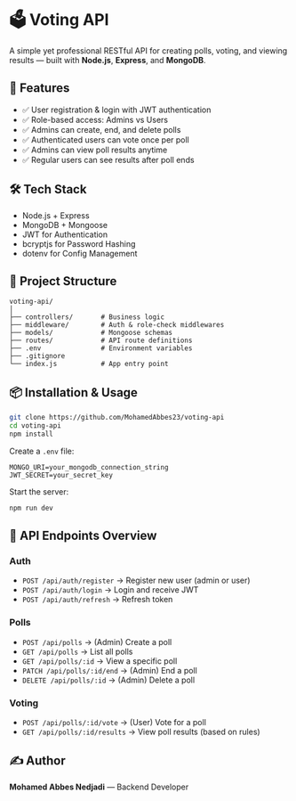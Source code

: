 # 🗳️ Voting API

A simple yet professional RESTful API for creating polls, voting, and viewing results — built with **Node.js**, **Express**, and **MongoDB**.

## 🚀 Features

- ✅ User registration & login with JWT authentication  
- ✅ Role-based access: Admins vs Users  
- ✅ Admins can create, end, and delete polls  
- ✅ Authenticated users can vote once per poll  
- ✅ Admins can view poll results anytime  
- ✅ Regular users can see results after poll ends  

## 🛠️ Tech Stack

- Node.js + Express  
- MongoDB + Mongoose  
- JWT for Authentication  
- bcryptjs for Password Hashing  
- dotenv for Config Management  

## 📂 Project Structure

```
voting-api/
│
├── controllers/       # Business logic
├── middleware/        # Auth & role-check middlewares
├── models/            # Mongoose schemas
├── routes/            # API route definitions
├── .env               # Environment variables
├── .gitignore
└── index.js           # App entry point
```

## 📦 Installation & Usage

```bash
git clone https://github.com/MohamedAbbes23/voting-api
cd voting-api
npm install
```

Create a `.env` file:

```env
MONGO_URI=your_mongodb_connection_string
JWT_SECRET=your_secret_key
```

Start the server:

```bash
npm run dev
```

## 🧪 API Endpoints Overview

### Auth

- `POST /api/auth/register` → Register new user (admin or user)  
- `POST /api/auth/login` → Login and receive JWT  
- `POST /api/auth/refresh` → Refresh token  

### Polls

- `POST /api/polls` → (Admin) Create a poll  
- `GET /api/polls` → List all polls  
- `GET /api/polls/:id` → View a specific poll  
- `PATCH /api/polls/:id/end` → (Admin) End a poll  
- `DELETE /api/polls/:id` → (Admin) Delete a poll  

### Voting

- `POST /api/polls/:id/vote` → (User) Vote for a poll  
- `GET /api/polls/:id/results` → View poll results (based on rules)  

## ✍️ Author

**Mohamed Abbes Nedjadi** — Backend Developer

